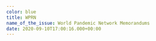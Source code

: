 ```yaml
---
color: blue
title: WPRN
name_of_the_issue: World Pandemic Network Memorandums
date: 2020-09-10T17:00:16.000+00:00
---
```

